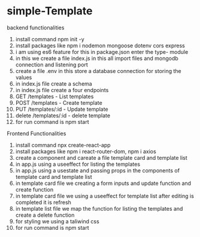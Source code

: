 # simple-Template

backend functionalities
1. install command npm init -y
2. install packages like npm i  nodemon mongoose dotenv cors express
3. i am using es6 feature for this in package.json enter the type- module
4. in this we create a file index.js in this all import files and mongodb connection and listening port
5. create a file .env in this store a database connection for storing the values
6. in index.js file create a schema 
7. in index.js file create a four endpoints 
  1. GET /templates - List templates
  2. POST /templates - Create template
  3. PUT /templates/:id - Update template
  4. delete /templates/:id - delete template
8. for run command is npm start




Frontend Functionalities
1. install command npx create-react-app
2. install packages like npm i react-router-dom, npm i axios
3. create a component and careate a file template card and template list
4. in app.js using a useeffect for listing the templates
5. in app.js using a usestate and passing props in the components of template card and template list
6. in template card file we creating a form inputs and update function and create function
7. in template card file we using a useeffect for template list after editing is completed it is refresh
8. in template list file we map the function for listing the templates and create a delete function
9. for styling we using a taliwind css 
10. for run command is npm start